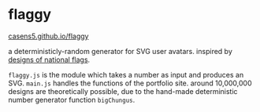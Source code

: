 # flaggy

[casens5.github.io/flaggy](https://casens5.github.io/flaggy/)

a deterministicly-random generator for SVG user avatars.  inspired by [designs of national flags](https://old.reddit.com/r/vexillology/).

`flaggy.js` is the module which takes a number as input and produces an SVG.  `main.js` handles the functions of the portfolio site.  around 10,000,000 designs are theoretically possible, due to the hand-made deterministic number generator function `bigChungus`.
